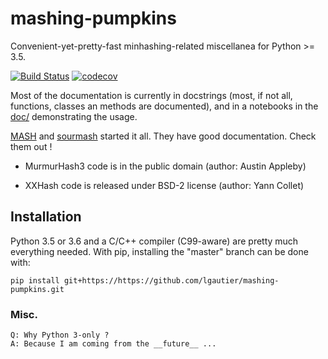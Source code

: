 # mashing-pumpkins

Convenient-yet-pretty-fast minhashing-related miscellanea for Python >= 3.5.

[![Build Status](https://travis-ci.org/lgautier/mashing-pumpkins.svg?branch=master)](https://travis-ci.org/lgautier/mashing-pumpkins)
[![codecov](https://codecov.io/gh/lgautier/mashing-pumpkins/branch/master/graph/badge.svg)](https://codecov.io/gh/lgautier/mashing-pumpkins)

Most of the documentation is currently in docstrings (most, if not all, functions, classes an methods are documented), and in
a notebooks in the [doc/](doc/) demonstrating the usage.

[MASH](https://github.com/marbl/Mash) and [sourmash](https://github.com/dib-lab/sourmash) started it all. They have good documentation. Check them out !

- MurmurHash3 code is in the public domain (author: Austin Appleby)

- XXHash code is released under BSD-2 license (author: Yann Collet)


## Installation

Python 3.5 or 3.6 and a C/C++ compiler (C99-aware) are pretty much everything needed. With pip, installing the "master" branch can be done with:

`pip install git+https://https://github.com/lgautier/mashing-pumpkins.git`


### Misc.

```
Q: Why Python 3-only ?
A: Because I am coming from the __future__ ...
```
